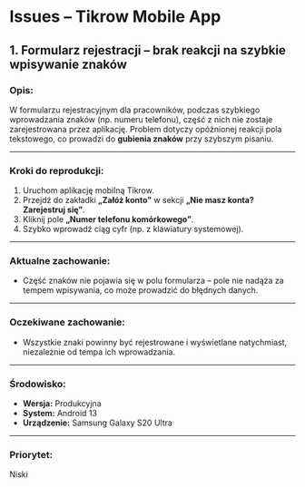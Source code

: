 # Issues – Tikrow Mobile App

## 1. Formularz rejestracji – brak reakcji na szybkie wpisywanie znaków

### Opis:
W formularzu rejestracyjnym dla pracowników, podczas szybkiego wprowadzania znaków (np. numeru telefonu), część z nich nie zostaje zarejestrowana przez aplikację. Problem dotyczy opóźnionej reakcji pola tekstowego, co prowadzi do **gubienia znaków** przy szybszym pisaniu.

---

### Kroki do reprodukcji:
1. Uruchom aplikację mobilną Tikrow.
2. Przejdź do zakładki **„Załóż konto”** w sekcji **„Nie masz konta? Zarejestruj się”**.
3. Kliknij pole **„Numer telefonu komórkowego”**.
4. Szybko wprowadź ciąg cyfr (np. z klawiatury systemowej).

---

### Aktualne zachowanie:
- Część znaków nie pojawia się w polu formularza – pole nie nadąża za tempem wpisywania, co może prowadzić do błędnych danych.

---

### Oczekiwane zachowanie:
- Wszystkie znaki powinny być rejestrowane i wyświetlane natychmiast, niezależnie od tempa ich wprowadzania.

---

### Środowisko:
- **Wersja:** Produkcyjna
- **System:** Android 13
- **Urządzenie:** Samsung Galaxy S20 Ultra

---

### Priorytet:
Niski
